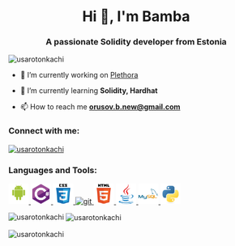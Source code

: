 <h1 align="center">Hi 👋, I'm Bamba</h1>
<h3 align="center">A passionate Solidity developer from Estonia</h3>

<p align="left"> <img src="https://komarev.com/ghpvc/?username=usarotonkachi&label=Profile%20views&color=0e75b6&style=flat" alt="usarotonkachi" /> </p>

- 🔭 I’m currently working on [Plethora](https://github.com/plethora-nft)

- 🌱 I’m currently learning **Solidity, Hardhat**

- 📫 How to reach me **orusov.b.new@gmail.com**

<h3 align="left">Connect with me:</h3>
<p align="left">
<a href="https://instagram.com/usarotonkachi" target="blank"><img align="center" src="https://raw.githubusercontent.com/rahuldkjain/github-profile-readme-generator/master/src/images/icons/Social/instagram.svg" alt="usarotonkachi" height="30" width="40" /></a>
</p>

<h3 align="left">Languages and Tools:</h3>
<p align="left"> <a href="https://developer.android.com" target="_blank"> <img src="https://raw.githubusercontent.com/devicons/devicon/master/icons/android/android-original-wordmark.svg" alt="android" width="40" height="40"/> </a> <a href="https://www.w3schools.com/cs/" target="_blank"> <img src="https://raw.githubusercontent.com/devicons/devicon/master/icons/csharp/csharp-original.svg" alt="csharp" width="40" height="40"/> </a> <a href="https://www.w3schools.com/css/" target="_blank"> <img src="https://raw.githubusercontent.com/devicons/devicon/master/icons/css3/css3-original-wordmark.svg" alt="css3" width="40" height="40"/> </a> <a href="https://git-scm.com/" target="_blank"> <img src="https://www.vectorlogo.zone/logos/git-scm/git-scm-icon.svg" alt="git" width="40" height="40"/> </a> <a href="https://www.w3.org/html/" target="_blank"> <img src="https://raw.githubusercontent.com/devicons/devicon/master/icons/html5/html5-original-wordmark.svg" alt="html5" width="40" height="40"/> </a> <a href="https://www.java.com" target="_blank"> <img src="https://raw.githubusercontent.com/devicons/devicon/master/icons/java/java-original.svg" alt="java" width="40" height="40"/> </a> <a href="https://www.mysql.com/" target="_blank"> <img src="https://raw.githubusercontent.com/devicons/devicon/master/icons/mysql/mysql-original-wordmark.svg" alt="mysql" width="40" height="40"/> </a> <a href="https://www.python.org" target="_blank"> <img src="https://raw.githubusercontent.com/devicons/devicon/master/icons/python/python-original.svg" alt="python" width="40" height="40"/> </a> </p>

<p><img align="left" src="https://github-readme-stats.vercel.app/api/top-langs?username=usarotonkachi&show_icons=true&locale=en&layout=compact" alt="usarotonkachi" /></p>

<p>&nbsp;<img align="center" src="https://github-readme-stats.vercel.app/api?username=usarotonkachi&show_icons=true&locale=en" alt="usarotonkachi" /></p>

<p><img align="center" src="https://github-readme-streak-stats.herokuapp.com/?user=usarotonkachi&" alt="usarotonkachi" /></p>
